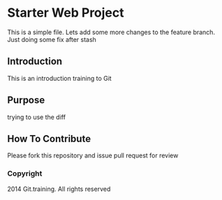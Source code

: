 # Starter Web Project

This is a simple file. Lets add some more changes to the feature branch. Just doing some fix after stash

## Introduction

This is an introduction training to Git

## Purpose

trying to use the diff

## How To Contribute

Please fork this repository and issue pull request for review

### Copyright

2014 Git.training. All rights reserved